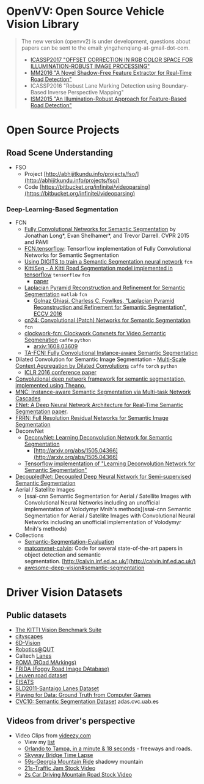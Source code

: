 # OpenVV: Open Source Vehicle Vision Library

> The new version (openvv2) is under development, questions about papers can be sent to the email: yingzhenqiang-at-gmail-dot-com. 
>
> - [ICASSP2017 "OFFSET CORRECTION IN RGB COLOR SPACE FOR ILLUMINATION-ROBUST IMAGE PROCESSING"](https://github.com/baidut/ORGB)
> - [MM2016 "A Novel Shadow-Free Feature Extractor for Real-Time Road Detection"](https://github.com/baidut/Shaffer)
> - ICASSP2016 "Robust Lane Marking Detection using Boundary-Based Inverse Perspective Mapping"
> - [ISM2015 "An Illumination-Robust Approach for Feature-Based Road Detection"](https://github.com/baidut/s-prime)

# Open Source Projects

## Road Scene Understanding

* FSO
  * Project [http://abhijitkundu.info/projects/fso/](http://abhijitkundu.info/projects/fso/)
  * Code [https://bitbucket.org/infinitei/videoparsing](https://bitbucket.org/infinitei/videoparsing)

### Deep-Learning-Based Segmentation

* FCN
  * [Fully Convolutional Networks for Semantic Segmentation](https://github.com/shelhamer/fcn.berkeleyvision.org) by Jonathan Long*, Evan Shelhamer*, and Trevor Darrell. CVPR 2015 and PAMI 
  * [FCN.tensorflow](https://github.com/shekkizh/FCN.tensorflow): Tensorflow implementation of Fully Convolutional Networks for Semantic Segmentation
  * [Using DIGITS to train a Semantic Segmentation neural network](https://github.com/NVIDIA/DIGITS/tree/master/examples/semantic-segmentation) `fcn`
  * [KittiSeg - A Kitti Road Segmentation model implemented in tensorflow](https://github.com/MarvinTeichmann/KittiSeg) `tensorflow` `fcn`
    - [paper](https://arxiv.org/abs/1612.07695)
  * [Laplacian Pyramid Reconstruction and Refinement for Semantic Segmentation](https://github.com/golnazghiasi/LRR) `matlab` `fcn`
    - [Golnaz Ghiasi, Charless C. Fowlkes, "Laplacian Pyramid Reconstruction and Refinement for Semantic Segmentation", ECCV 2016](http://arxiv.org/abs/1605.02264)
  * [cn24: Convolutional (Patch) Networks for Semantic Segmentation](https://github.com/cvjena/cn24)  `fcn`
  * [clockwork-fcn: Clockwork Convnets for Video Semantic Segmenation](https://github.com/shelhamer/clockwork-fcn)  `caffe` `python`
    - [arxiv:1608.03609](https://arxiv.org/abs/1608.03609)
  * [TA-FCN: Fully Convolutional Instance-aware Semantic Segmentation](https://github.com/daijifeng001/TA-FCN) 
* Dilated Convolution for Semantic Image Segmentation - [Multi-Scale Context Aggregation by Dilated Convolutions](https://github.com/fyu/dilation) `caffe` `torch` `python`
  - [ICLR 2016 conference paper](http://arxiv.org/abs/1511.07122)
* [Convolutional deep network framework for semantic segmentation, implemented using Theano.](https://github.com/iborko/theano-conv-semantic)
* [MNC: Instance-aware Semantic Segmentation via Multi-task Network Cascades](https://github.com/daijifeng001/MNC)
* [ENet: A Deep Neural Network Architecture for Real-Time Semantic Segmentation](https://github.com/e-lab/ENet-training) [paper](https://arxiv.org/abs/1606.02147).
* [FRRN: Full Resolution Residual Networks for Semantic Image Segmentation](https://github.com/TobyPDE/FRRN)
* DeconvNet
  * [DeconvNet: Learning Deconvolution Network for Semantic Segmentation](https://github.com/HyeonwooNoh/DeconvNet)
    - [http://arxiv.org/abs/1505.04366](http://arxiv.org/abs/1505.04366)
  * [Tensorflow implementation of "Learning Deconvolution Network for Semantic Segmentation"](https://github.com/fabianbormann/Tensorflow-DeconvNet-Segmentation)
* [DecoupledNet: Decoupled Deep Neural Network for Semi-supervised Semantic Segmentation](https://github.com/HyeonwooNoh/DecoupledNet)
* Aerial / Satellite Images
  * [ssai-cnn Semantic Segmentation for Aerial / Satellite Images with Convolutional Neural Networks including an unofficial implementation of Volodymyr Mnih's methods](ssai-cnn Semantic Segmentation for Aerial / Satellite Images with Convolutional Neural Networks including an unofficial implementation of Volodymyr Mnih's methods)
* Collections 
  * [Semantic-Segmentation-Evaluation](https://github.com/mrgloom/Semantic-Segmentation-Evaluation)
  * [matconvnet-calvin](https://github.com/nightrome/matconvnet-calvin): Code for several state-of-the-art papers in object detection and semantic segmentation. [http://calvin.inf.ed.ac.uk/](http://calvin.inf.ed.ac.uk/)
  * [awesome-deep-vision#semantic-segmentation](https://github.com/kjw0612/awesome-deep-vision#semantic-segmentation)

# Driver Vision Datasets

## Public datasets

- [The KITTI Vision Benchmark Suite](http://www.cvlibs.net/datasets/kitti/)
- [cityscapes](https://www.cityscapes-dataset.com/)
- [6D-Vision](http://www.6d-vision.com/)
- [Robotics@QUT](https://wiki.qut.edu.au/display/cyphy/Open+datasets+and+software)
- Caltech [Lanes](http://vision.caltech.edu/malaa/datasets/caltech-lanes/)
- [ROMA (ROad MArkings)](http://www.lcpc.fr/english/products/image-databases/article/roma-road-markings-1817)
- [FRIDA (Foggy Road Image DAtabase)](http://www.lcpc.fr/english/products/image-databases/article/frida-foggy-road-image-database)
- [Leuven road dataset](http://cms.brookes.ac.uk/research/visiongroup/files/Leuven.zip)
- [EISATS]()
- [SLD2011-Santaigo Lanes Dataset](http://ral.ing.puc.cl/datasets/ldw/)
- [Playing for Data: Ground Truth from Computer Games](http://download.visinf.tu-darmstadt.de/data/from_games/index.html)
- [CVC10: Semantic Segmentation Dataset](http://adas.cvc.uab.es/elektra/enigma-portfolio/cvc10-semantic-segmentation-dataset/) adas.cvc.uab.es

## Videos from driver's perspective

- Video Clips from [videezy.com](https://www.videezy.com)
  - View my [list](https://www.videezy.com/members/zqying#favorites)
  - [Orlando to Tampa, in a minute & 18 seconds](https://www.videezy.com/time-lapse/776-orlando-to-tampa-in-a-minute-18-seconds) - freeways and roads.
  - [Skyway Bridge Time Lapse](https://www.videezy.com/time-lapse/1617-skyway-bridge-time-lapse)
  - [59s-Georgia Mountain Ride](https://www.videezy.com/time-lapse/530-georgia-mountain-ride) shadowy mountain
  - [21s-Traffic Jam Stock Video](https://www.videezy.com/travel/1594-traffic-jam-stock-video)
  - [2s Car Driving Mountain Road Stock Video](https://www.videezy.com/transportation/3030-car-driving-mountain-road-stock-video)